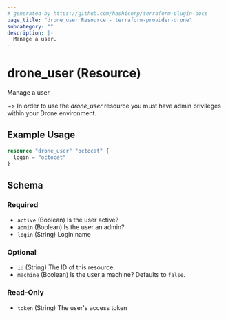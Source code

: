 ```yaml
---
# generated by https://github.com/hashicorp/terraform-plugin-docs
page_title: "drone_user Resource - terraform-provider-drone"
subcategory: ""
description: |-
  Manage a user.
---
```


# drone_user (Resource)

Manage a user.

~> In order to use the _drone_user_ resource you must have admin privileges within your Drone environment.

## Example Usage

```terraform
resource "drone_user" "octocat" {
  login = "octocat"
}
```

<!-- schema generated by tfplugindocs -->
## Schema

### Required

- `active` (Boolean) Is the user active?
- `admin` (Boolean) Is the user an admin?
- `login` (String) Login name

### Optional

- `id` (String) The ID of this resource.
- `machine` (Boolean) Is the user a machine? Defaults to `false`.

### Read-Only

- `token` (String) The user's access token


